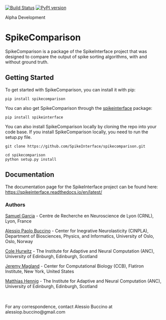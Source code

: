 [![Build Status](https://travis-ci.org/SpikeInterface/spikecomparison.svg?branch=master)](https://travis-ci.org/SpikeInterface/spikecomparison) [![PyPI version](https://badge.fury.io/py/spikecomparison.svg)](https://badge.fury.io/py/spikecomparison)

Alpha Development

# SpikeComparison

SpikeComparison is a package of the SpikeInterface project that was designed to compare the output of spike sorting algorithms, with and without ground truth.

## Getting Started

To get started with SpikeComparison, you can install it with pip:

```shell
pip install spikecomparison
```

You can also get SpikeComparison through the [spikeinterface](https://github.com/SpikeInterface/spikeinterface) package:

```shell
pip install spikeinterface
```

You can also install SpikeComparison locally by cloning the repo into your code base. If you install SpikeComparison locally, you need to run the setup.py file.

```shell
git clone https://github.com/SpikeInterface/spikecomparison.git

cd spikecomparison
python setup.py install
```

## Documentation

The documentation page for the SpikeInterface project can be found here: https://spikeinterface.readthedocs.io/en/latest/

### Authors

[Samuel Garcia](https://github.com/samuelgarcia) - Centre de Recherche en Neuroscience de Lyon (CRNL), Lyon, France

[Alessio Paolo Buccino](https://www.mn.uio.no/ifi/english/people/aca/alessiob/) - Center for Inegrative Neurolasticity (CINPLA), Department of Biosciences, Physics, and Informatics, University of Oslo, Oslo, Norway

[Cole Hurwitz](https://www.inf.ed.ac.uk/people/students/Cole_Hurwitz.html) - The Institute for Adaptive and Neural Computation (ANC), University of Edinburgh, Edinburgh, Scotland

[Jeremy Magland](https://www.simonsfoundation.org/team/jeremy-magland/) - Center for Computational Biology (CCB), Flatiron Institute, New York, United States

[Matthias Hennig](http://homepages.inf.ed.ac.uk/mhennig/) - The Institute for Adaptive and Neural Computation (ANC), University of Edinburgh, Edinburgh, Scotland

<br/>
<br/>
For any correspondence, contact Alessio Buccino at alessiop.buccino@gmail.com
